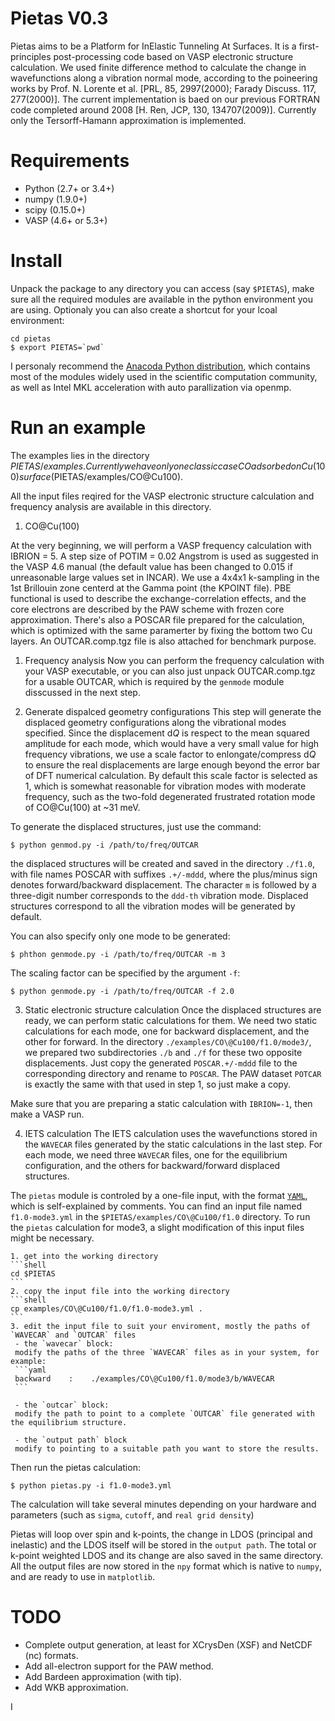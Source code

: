 # Pietas V0.3
Pietas aims to be a Platform for InElastic Tunneling At Surfaces. It is a first-principles post-processing code based on VASP electronic structure calculation. We used finite difference method to calculate the change in wavefunctions along a vibration normal mode, according to the poineering works by Prof. N. Lorente et al. [PRL, 85, 2997(2000); Farady Discuss. 117, 277(2000)]. The current implementation is baed on our previous FORTRAN code completed around 2008 [H. Ren, JCP, 130, 134707(2009)]. Currently only the Tersorff-Hamann approximation is implemented.

# Requirements
 * Python (2.7+ or 3.4+)
 * numpy (1.9.0+)
 * scipy (0.15.0+)
 * VASP (4.6+ or 5.3+)
 
# Install
Unpack the package to any directory you can access (say `$PIETAS`), make sure all the required modules are available in the python environment you are using.
Optionaly you can also create a shortcut for your lcoal environment:
```shell
cd pietas
$ export PIETAS=`pwd`
```

I personaly recommend the [Anacoda Python distribution](http://www.anaconda.com), which contains most of the modules widely used in the scientific computation community, as well as Intel MKL acceleration with auto parallization via openmp.

# Run an example
The examples lies in the directory $PIETAS/examples. Currently we have only one classic case CO adsorbed on Cu(100) surface ($PIETAS/examples/CO\@Cu100).

All the input files reqired for the VASP electronic structure calculation and frequency analysis are available in this directory.

1. CO@Cu(100)

At the very beginning, we will perform a VASP frequency calculation with IBRION = 5. A step size of POTIM = 0.02 Angstrom is used as suggested in the VASP 4.6 manual (the default value has been changed to 0.015 if unreasonable large values set in INCAR). We use a 4x4x1 k-sampling in the 1st Brillouin zone centerd at the Gamma point (the KPOINT file). PBE functional is used to describe the exchange-correlation effects, and the core electrons are described by the PAW scheme with frozen core approximation. There's also a POSCAR file prepared for the calculation, which is optimized with the same paramerter by fixing the bottom two Cu layers. An OUTCAR.comp.tgz file is also attached for benchmark purpose.

  1. Frequency analysis
  Now you can perform the frequency calculation with your VASP executable, or you can also just unpack OUTCAR.comp.tgz for a usable OUTCAR, which is required by the `genmode` module disscussed in the next step.

  2. Generate dispalced geometry configurations
  This step will generate the displaced geometry configurations along the vibrational modes specified. Since the displacement d*Q* is respect to the mean squared amplitude for each mode, which would have a very small value for high frequency vibrations, we use a scale factor to enlongate/compress d*Q* to ensure the real displacements are large enough beyond the error bar of DFT numerical calculation. By default this scale factor is selected as 1, which is somewhat reasonable for vibration modes with moderate frequency, such as the two-fold degenerated frustrated rotation mode of CO@Cu(100) at ~31 meV.
  
  To generate the displaced structures, just use the command:
  ```shell
  $ python genmod.py -i /path/to/freq/OUTCAR
  ```
  the displaced structures will be created and saved in the directory `./f1.0`, with file names POSCAR with suffixes `.+/-mddd`, where the plus/minus sign denotes forward/backward displacement. The character `m` is followed by a three-digit number corresponds to the `ddd-th` vibration mode. Displaced structures correspond to all the vibration modes will be generated by default.
  
  You can also specify only one mode to be generated:
  ```shell
  $ phthon genmode.py -i /path/to/freq/OUTCAR -m 3
  ```
  
  The scaling factor can be specified by the argument `-f`:
  ```shell
  $ python genmode.py -i /path/to/freq/OUTCAR -f 2.0
  ```
  
  3. Static electronic structure calculation
  Once the displaced structures are ready, we can perform static calculations for them. We need two static calculations for each mode, one for backward displacement, and the other for forward. In the directory `./examples/CO\@Cu100/f1.0/mode3/`, we prepared two subdirectories `./b` and `./f` for these two opposite displacements. Just copy the generated `POSCAR.+/-mddd` file to the corresponding directory and rename to `POSCAR`. The PAW dataset `POTCAR` is exactly the same with that used in step 1, so just make a copy.
  
  Make sure that you are preparing a static calculation with `IBRION=-1`, then make a VASP run.
  
  4. IETS calculation
  The IETS calculation uses the wavefunctions stored in the `WAVECAR` files generated by the static calculations in the last step. For each mode, we need three `WAVECAR` files, one for the equilibrium configuration, and the others for backward/forward displaced structures.
  
  The `pietas` module is controled by a one-file input, with the format [`YAML`](http://yaml.org), which is self-explained by comments. You can find an input file named `f1.0-mode3.yml` in the `$PIETAS/examples/CO\@Cu100/f1.0` directory. To run the `pietas` calculation for mode3, a slight modification of this input files might be necessary. 

    1. get into the working directory
    ```shell
    cd $PIETAS
    ```
    2. copy the input file into the working directory
    ```shell
    cp examples/CO\@Cu100/f1.0/f1.0-mode3.yml .
    ```
    3. edit the input file to suit your enviroment, mostly the paths of `WAVECAR` and `OUTCAR` files
     - the `wavecar` block:
     modify the paths of the three `WAVECAR` files as in your system, for example:
     ```yaml
     backward    :    ./examples/CO\@Cu100/f1.0/mode3/b/WAVECAR
     ```
     
     - the `outcar` block:
     modify the path to point to a complete `OUTCAR` file generated with the equilibrium structure.
     
     - the `output path` block
     modify to pointing to a suitable path you want to store the results.
     
  Then run the pietas calculation:
  ```shell
  $ python pietas.py -i f1.0-mode3.yml
  ```
  
  The calculation will take several minutes depending on your hardware and parameters (such as `sigma`, `cutoff`, and `real grid density`)
  
  Pietas will loop over spin and k-points, the change in LDOS (principal and inelastic) and the LDOS itself will be stored in the `output path`. The total or k-point weighted LDOS and its change are also saved in the same directory. All the output files are now stored in the `npy` format which is native to `numpy`, and are ready to use in `matplotlib`.
  
  
# TODO
 - Complete output generation, at least for XCrysDen (XSF) and NetCDF (nc) formats.
 - Add all-electron support for the PAW method.
 - Add Bardeen approximation (with tip).
 - Add WKB approximation.
  



I


